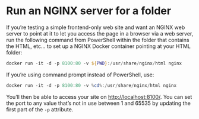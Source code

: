 # Run an NGINX server for a folder

If you’re testing a simple frontend-only web site and want an NGINX web server to point at it to let you access the page in a browser via a web server, run the following command from PowerShell within the folder that contains the HTML, etc… to set up a NGINX Docker container pointing at your HTML folder:

```powershell
docker run -it -d -p 8100:80 -v ${PWD}:/usr/share/nginx/html nginx
```

If you’re using command prompt instead of PowerShell, use:

```powershell
docker run -it -d -p 8100:80 -v %cd%:/usr/share/nginx/html nginx
```

You’ll then be able to access your site on [http://localhost:8100/](http://localhost:8100/). You can set the port to any value that’s not in use between 1 and 65535 by updating the first part of the `-p` attribute.